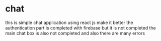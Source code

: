 # chat
this is simple chat application using react js make it better
the authentication part is completed with firebase but it is not completed 
the main chat box is also not completed and also there are many errors
